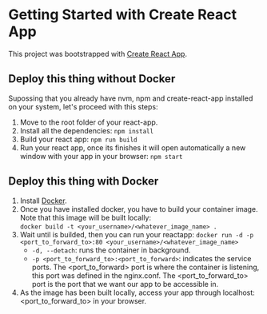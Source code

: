 # Getting Started with Create React App
This project was bootstrapped with [Create React App](https://github.com/facebook/create-react-app).

## Deploy this thing without Docker
Supossing that you already have nvm, npm and create-react-app installed on your system, let's proceed with this steps:
1. Move to the root folder of your react-app.
2. Install all the dependencies:
    `npm install`
3. Build your react app:
    `npm run build`
4. Run your react app, once its finishes it will open automatically a new window with your app in your browser:
    `npm start`

## Deploy this thing with Docker
1. Install [Docker](https://docs.docker.com/get-docker/). 
2. Once you have installed docker, you have to build your container image. Note that this image will be built locally:  
    `docker build -t <your_username>/<whatever_image_name> .`
3. Wait until is builded, then you can run your reactapp:
    `docker run -d -p <port_to_forward_to>:80 <your_username>/<whatever_image_name>`
    - `-d, --detach`: runs the container in background.
    - `-p <port_to_forward_to>:<port_to_forward>`: indicates the service ports. The <port_to_forward> port is where the container
    is listening, this port was defined in the nginx.conf. The <port_to_forward_to> port is the port that we want our app to be
    accessible in.
4. As the image has been built locally, access your app through localhost:<port_to_forward_to> in your browser.

<!--
### `npm test`

Launches the test runner in the interactive watch mode.\
See the section about [running tests](https://facebook.github.io/create-react-app/docs/running-tests) for more information.

### `npm run build`

Builds the app for production to the `build` folder.\
It correctly bundles React in production mode and optimizes the build for the best performance.

The build is minified and the filenames include the hashes.\
Your app is ready to be deployed!

See the section about [deployment](https://facebook.github.io/create-react-app/docs/deployment) for more information.

### `npm run eject`

**Note: this is a one-way operation. Once you `eject`, you can't go back!**

If you aren't satisfied with the build tool and configuration choices, you can `eject` at any time. This command will remove the single build dependency from your project.

Instead, it will copy all the configuration files and the transitive dependencies (webpack, Babel, ESLint, etc) right into your project so you have full control over them. All of the commands except `eject` will still work, but they will point to the copied scripts so you can tweak them. At this point you're on your own.

You don't have to ever use `eject`. The curated feature set is suitable for small and middle deployments, and you shouldn't feel obligated to use this feature. However we understand that this tool wouldn't be useful if you couldn't customize it when you are ready for it.

## Learn More

You can learn more in the [Create React App documentation](https://facebook.github.io/create-react-app/docs/getting-started).

To learn React, check out the [React documentation](https://reactjs.org/).

### Code Splitting

This section has moved here: [https://facebook.github.io/create-react-app/docs/code-splitting](https://facebook.github.io/create-react-app/docs/code-splitting)

### Analyzing the Bundle Size

This section has moved here: [https://facebook.github.io/create-react-app/docs/analyzing-the-bundle-size](https://facebook.github.io/create-react-app/docs/analyzing-the-bundle-size)

### Making a Progressive Web App

This section has moved here: [https://facebook.github.io/create-react-app/docs/making-a-progressive-web-app](https://facebook.github.io/create-react-app/docs/making-a-progressive-web-app)

### Advanced Configuration

This section has moved here: [https://facebook.github.io/create-react-app/docs/advanced-configuration](https://facebook.github.io/create-react-app/docs/advanced-configuration)

### Deployment

This section has moved here: [https://facebook.github.io/create-react-app/docs/deployment](https://facebook.github.io/create-react-app/docs/deployment)

### `npm run build` fails to minify

This section has moved here: [https://facebook.github.io/create-react-app/docs/troubleshooting#npm-run-build-fails-to-minify](https://facebook.github.io/create-react-app/docs/troubleshooting#npm-run-build-fails-to-minify) -->
